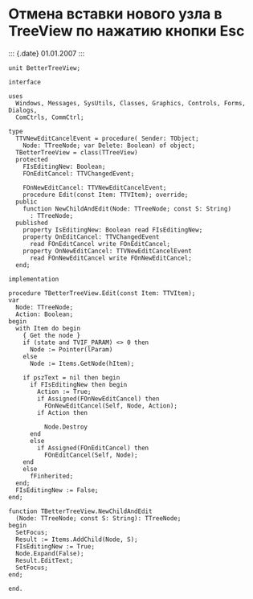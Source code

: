 Отмена вставки нового узла в TreeView по нажатию кнопки Esc
===========================================================

::: {.date}
01.01.2007
:::

    unit BetterTreeView;
     
    interface
     
    uses
      Windows, Messages, SysUtils, Classes, Graphics, Controls, Forms, Dialogs,
      ComCtrls, CommCtrl;
     
    type
      TTVNewEditCancelEvent = procedure( Sender: TObject;
        Node: TTreeNode; var Delete: Boolean) of object;
      TBetterTreeView = class(TTreeView)
      protected
        FIsEditingNew: Boolean;
        FOnEditCancel: TTVChangedEvent;
     
        FOnNewEditCancel: TTVNewEditCancelEvent;
        procedure Edit(const Item: TTVItem); override;
      public
        function NewChildAndEdit(Node: TTreeNode; const S: String)
          : TTreeNode;
      published
        property IsEditingNew: Boolean read FIsEditingNew;
        property OnEditCancel: TTVChangedEvent
          read FOnEditCancel write FOnEditCancel;
        property OnNewEditCancel: TTVNewEditCancelEvent
          read FOnNewEditCancel write FOnNewEditCancel;
      end;
     
    implementation
     
    procedure TBetterTreeView.Edit(const Item: TTVItem);
    var
      Node: TTreeNode;
      Action: Boolean;
    begin
      with Item do begin
        { Get the node }
        if (state and TVIF_PARAM) <> 0 then
          Node := Pointer(lParam)
        else
          Node := Items.GetNode(hItem);
     
        if pszText = nil then begin
          if FIsEditingNew then begin
            Action := True;
            if Assigned(FOnNewEditCancel) then
              FOnNewEditCancel(Self, Node, Action);
            if Action then
     
              Node.Destroy
          end
          else
            if Assigned(FOnEditCancel) then
              FOnEditCancel(Self, Node);
        end
        else
          fFinherited;
      end;
      FIsEditingNew := False;
    end;
     
    function TBetterTreeView.NewChildAndEdit
      (Node: TTreeNode; const S: String): TTreeNode;
    begin
      SetFocus;
      Result := Items.AddChild(Node, S);
      FIsEditingNew := True;
      Node.Expand(False);
      Result.EditText;
      SetFocus;
    end;
     
    end.
